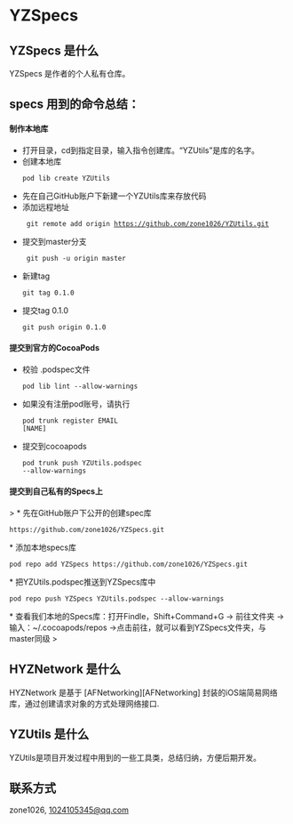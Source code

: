 # YZSpecs

## YZSpecs 是什么

YZSpecs 是作者的个人私有仓库。

## specs 用到的命令总结：

#### 制作本地库
> 
* 打开目录，cd到指定目录，输入指令创建库。“YZUtils”是库的名字。
* 创建本地库<pre><code>pod lib create YZUtils</code></pre>
* 先在自己GitHub账户下新建一个YZUtils库来存放代码
* 添加远程地址<pre><code> git remote add origin https://github.com/zone1026/YZUtils.git </code></pre>
* 提交到master分支 <pre><code> git push -u origin master </code></pre>
* 新建tag <pre><code>git tag 0.1.0 </code></pre>
* 提交tag 0.1.0 <pre><code>git push origin 0.1.0 </code></pre>

#### 提交到官方的CocoaPods
> 
* 校验 .podspec文件 <pre><code>pod lib lint --allow-warnings </code></pre>
* 如果没有注册pod账号，请执行 <pre><code>pod trunk register EMAIL [NAME] </code></pre>
* 提交到cocoapods <pre><code>pod trunk push YZUtils.podspec --allow-warnings </code></pre>

#### 提交到自己私有的Specs上
<p>
> 
* 先在GitHub账户下公开的创建spec库 <pre><code>https://github.com/zone1026/YZSpecs.git </code></pre>
* 添加本地specs库 <pre><code>pod repo add YZSpecs https://github.com/zone1026/YZSpecs.git </code></pre>
* 把YZUtils.podspec推送到YZSpecs库中 <pre><code>pod repo push YZSpecs YZUtils.podspec --allow-warnings </code></pre>
* 查看我们本地的Specs库：打开Findle，Shift+Command+G -> 前往文件夹 -> 输入：~/.cocoapods/repos ->点击前往，就可以看到YZSpecs文件夹，与master同级
>

## HYZNetwork 是什么

HYZNetwork 是基于 [AFNetworking][AFNetworking] 封装的iOS端简易网络库，通过创建请求对象的方式处理网络接口.

## YZUtils 是什么
YZUtils是项目开发过程中用到的一些工具类，总结归纳，方便后期开发。

## 联系方式

zone1026, 1024105345@qq.com

